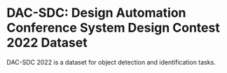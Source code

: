 # DAC-SDC: Design Automation Conference System Design Contest 2022 Dataset

DAC-SDC 2022 is a dataset for object detection and identification tasks.